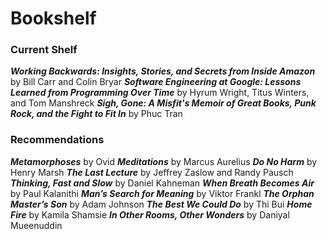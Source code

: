 # Bookshelf

### Current Shelf 

_**Working Backwards: Insights, Stories, and Secrets from Inside Amazon**_ by Bill Carr and Colin Bryar
_**Software Engineering at Google: Lessons Learned from Programming Over Time**_ by Hyrum Wright, Titus Winters, and Tom Manshreck
_**Sigh, Gone: A Misfit's Memoir of Great Books, Punk Rock, and the Fight to Fit In**_ by Phuc Tran


### Recommendations 

_**Metamorphoses**_ by Ovid 
_**Meditations**_ by Marcus Aurelius
_**Do No Harm**_ by Henry Marsh
_**The Last Lecture**_ by Jeffrey Zaslow and Randy Pausch
_**Thinking, Fast and Slow**_ by Daniel Kahneman
_**When Breath Becomes Air**_ by Paul Kalanithi
_**Man’s Search for Meaning**_ by Viktor Frankl
_**The Orphan Master’s Son**_ by Adam Johnson
_**The Best We Could Do**_ by Thi Bui
_**Home Fire**_ by Kamila Shamsie
_**In Other Rooms, Other Wonders**_ by Daniyal Mueenuddin
